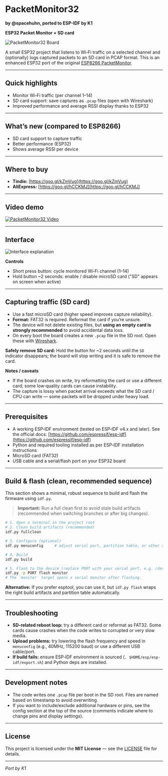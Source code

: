 # PacketMonitor32
**by @spacehuhn, ported to ESP-IDF by K1**

**ESP32 Packet Monitor + SD card**

![PacketMonitor32 Board](https://raw.githubusercontent.com/spacehuhn/PacketMonitor32/master/images/1.jpg)

A small ESP32 project that listens to Wi‑Fi traffic on a selected channel and (optionally) logs captured packets to an SD card in PCAP format. This is an enhanced ESP32 port of the original [ESP8266 PacketMonitor](https://github.com/spacehuhn/PacketMonitor).

---

## Quick highlights

* Monitor Wi‑Fi traffic (per channel 1–14)
* SD card support: save captures as `.pcap` files (open with Wireshark)
* Improved performance and average RSSI display thanks to ESP32

---

## What’s new (compared to ESP8266)

* SD card support to capture traffic
* Better performance (ESP32)
* Shows average RSSI per device

---

## Where to buy

* **Tindie:** [https://goo.gl/kZmVug](https://goo.gl/kZmVug)
* **AliExpress:** [https://goo.gl/hCCKMJ](https://goo.gl/hCCKMJ)

---

## Video demo

[![PacketMonitor32 Video](https://img.youtube.com/vi/7WYakpagPXk/0.jpg)](https://www.youtube.com/watch?v=7WYakpagPXk)

---

## Interface

![Interface explanation](https://raw.githubusercontent.com/spacehuhn/PacketMonitor32/master/images/2.jpg)

**Controls**

* Short press button: cycle monitored Wi‑Fi channel (1–14)
* Hold button \~2 seconds: enable / disable microSD card ("SD" appears on screen when active)

---

## Capturing traffic (SD card)

* Use a fast microSD card (higher speed improves capture reliability).
* **Format:** FAT32 is required. Reformat the card if you’re unsure.
* The device will not delete existing files, but **using an empty card is strongly recommended** to avoid accidental data loss.
* On every boot the board creates a new `.pcap` file in the SD root. Open these with [Wireshark](https://www.wireshark.org/).

**Safely remove SD card:** Hold the button for \~2 seconds until the `SD` indicator disappears; the board will stop writing and it is safe to remove the card.

**Notes / caveats**

* If the board crashes on write, try reformatting the card or use a different card; some low‑quality cards can cause instability.
* The capture is lossy when packet arrival exceeds what the SD card / CPU can write — some packets will be dropped under heavy load.

---

## Prerequisites

* A working ESP‑IDF environment (tested on ESP‑IDF v4.x and later). See the official docs: [https://github.com/espressif/esp-idf](https://github.com/espressif/esp-idf)
* Python and required tooling installed as per ESP‑IDF installation instructions
* MicroSD card (FAT32)
* USB cable and a serial/flash port on your ESP32 board

---

## Build & flash (clean, recommended sequence)

This section shows a minimal, robust sequence to build and flash the firmware using `idf.py`.

> **Important:** Run a full clean first to avoid stale build artifacts (recommended when switching branches or after big changes).

```bash
# 1. Open a terminal in the project root
# 2. Clean build artifacts (recommended)
idf.py fullclean

# 3. Configure (optional)
idf.py menuconfig     # adjust serial port, partition table, or other settings if needed

# 4. Build
idf.py build

# 5. Flash to the device (replace PORT with your serial port, e.g. /dev/ttyUSB0 or COM3)
idf.py -p PORT flash monitor
# The `monitor` target opens a serial monitor after flashing.
```

**Alternative:** If you prefer esptool, you can use it, but `idf.py flash` wraps the right build artifacts and partition table automatically.

---

## Troubleshooting

* **SD‑related reboot loop:** try a different card or reformat as FAT32. Some cards cause crashes when the code writes to corrupted or very slow media.
* **Upload problems:** try lowering the flash frequency and speed in `menuconfig` (e.g., 40MHz, 115200 baud) or use a different USB cable/port.
* **If build fails:** ensure ESP‑IDF environment is sourced (`. $HOME/esp/esp-idf/export.sh`) and Python deps are installed.

---

## Development notes

* The code writes one `.pcap` file per boot in the SD root. Files are named based on timestamp to avoid overwriting.
* If you want to include/exclude additional hardware or pins, see the config section at the top of the source (comments indicate where to change pins and display settings).

---

## License

This project is licensed under the **MIT License** — see the [LICENSE](LICENSE) file for details.

---

*Port by K1*
